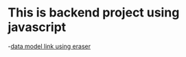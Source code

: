 # This is backend project using javascript

-[data model link using eraser](https://app.eraser.io/workspace/YtPqZ1VogxGy1jzIDkzj)